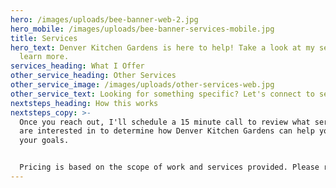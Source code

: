 ```yaml
---
hero: /images/uploads/bee-banner-web-2.jpg
hero_mobile: /images/uploads/bee-banner-services-mobile.jpg
title: Services
hero_text: Denver Kitchen Gardens is here to help! Take a look at my services to
  learn more.
services_heading: What I Offer
other_service_heading: Other Services
other_service_image: /images/uploads/other-services-web.jpg
other_service_text: Looking for something specific? Let's connect to see how I can help!
nextsteps_heading: How this works
nextsteps_copy: >-
  Once you reach out, I'll schedule a 15 minute call to review what services you
  are interested in to determine how Denver Kitchen Gardens can help you meet
  your goals.


  Pricing is based on the scope of work and services provided. Please reach out to discuss your needs and to learn more about the pricing structure.
---
```

